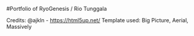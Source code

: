 #Portfolio of RyoGenesis / Rio Tunggala

Credits: @ajkln - https://html5up.net/
Template used: Big Picture, Aerial, Massively

